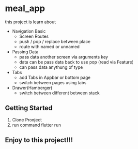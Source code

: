 # meal_app

this project is learn about

- Navigation Basic
  - Screen Routes
  - push / pop / replace between place
  - route with named or unnamed
- Passing Data 
  - pass data another screen via arguments key
  - data can be pass data back to use pop (read via Feature)
  - can pass data anythung of type
- Tabs
  - add Tabs in Appbar or bottom page
  - switch between pages using tabs
- Drawer(Hamberger)
  - switch between different between stack


## Getting Started

1.  Clone Pronject
2.  run command flutter run

## Enjoy to this project!!!
